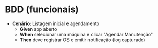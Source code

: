 # BDD (funcionais)
- **Cenário:** Listagem inicial e agendamento
  - **Given** app aberto
  - **When** selecionar uma máquina e clicar "Agendar Manutenção"
  - **Then** deve registrar OS e emitir notificação (log capturado)
